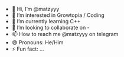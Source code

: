 - 👋 Hi, I’m @matzyyy
- 👀 I’m interested in Growtopia / Coding
- 🌱 I’m currently learning C++
- 💞️ I’m looking to collaborate on -
- 📫 How to reach me @matzyyy on telegram
- 😄 Pronouns: He/Him
- ⚡ Fun fact: ...

<!---
matzyyy/matzyyy is a ✨ special ✨ repository because its `README.md` (this file) appears on your GitHub profile.
You can click the Preview link to take a look at your changes.
--->
